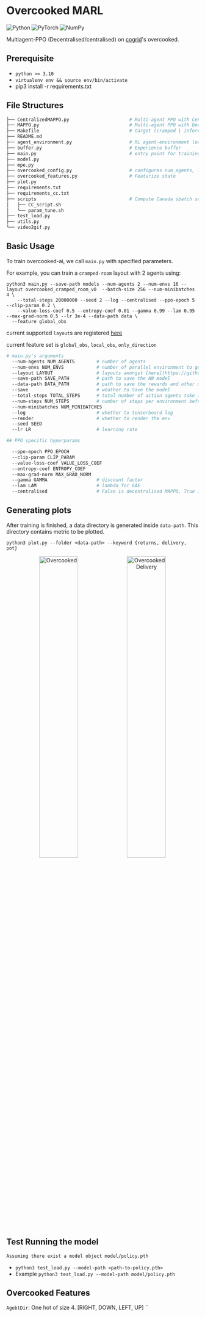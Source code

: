 # Overcooked MARL
![Python](https://img.shields.io/badge/python-3670A0?style=for-the-badge&logo=python&logoColor=ffdd54)
![PyTorch](https://img.shields.io/badge/PyTorch-%23EE4C2C.svg?style=for-the-badge&logo=PyTorch&logoColor=white)
![NumPy](https://img.shields.io/badge/numpy-%23013243.svg?style=for-the-badge&logo=numpy&logoColor=white)

Multiagent-PPO (Decentralised/centralised) on [cogrid](https://github.com/chasemcd/cogrid)'s overcooked. 
## Prerequisite
- `python >= 3.10`
- `virtualenv env && source env/bin/activate`
- pip3 install -r requirements.txt

## File Structures
```bash
├── CentralizedMAPPO.py                      # Multi-agent PPO with Centralized critic.                                                
├── MAPPO.py                                 # Multi-agent PPO with Decentralized critic
├── Makefile                                 # target (cramped | inference )
├── README.md 
├── agent_environment.py                     # RL agent-environment loop
├── buffer.py                                # Experience buffer
├── main.py                                  # entry point for training overcooked
├── model.py                              
├── mpe.py                                
├── overcooked_config.py                     # configures num_agents, layout, reward, etc
├── overcooked_features.py                   # Featurize state
├── plot.py                                  
├── requirements.txt 
├── requirements_cc.txt         
├── scripts                                  # Compute Canada sbatch script
│   ├── CC_script.sh     
│   └── param_tune.sh
├── test_load.py                              
├── utils.py                                  
└── video2gif.py
```

## Basic Usage
To train overcooked-ai, we call `main.py` with specified parameters.


For example, you can train a `cramped-room` layout with 2 agents using:  
```
python3 main.py --save-path models --num-agents 2 --num-envs 16 --layout overcooked_cramped_room_v0  --batch-size 256 --num-minibatches 4 \
	--total-steps 20000000 --seed 2 --log --centralised --ppo-epoch 5 --clip-param 0.2 \
	--value-loss-coef 0.5 --entropy-coef 0.01 --gamma 0.99 --lam 0.95 --max-grad-norm 0.5 --lr 3e-4 --data-path data \
  --feature global_obs
```
current supported `layout`s are registered [here](https://github.com/chasemcd/cogrid/blob/f1beb729cf3ff8a939f385396a235007a5b2dd76/cogrid/envs/__init__.py#L13)

current feature set is `global_obs`, `local_obs`, `only_direction`

```bash
# main.py's arguments
  --num-agents NUM_AGENTS        # number of agents
  --num-envs NUM_ENVS            # number of parallel environment to generate samples
  --layout LAYOUT                # layouts amongst [here](https://github.com/chasemcd/cogrid/blob/f1beb729cf3ff8a939f385396a235007a5b2dd76/cogrid/envs/__init__.py#L13)
  --save-path SAVE_PATH          # path to save the NN model
  --data-path DATA_PATH          # path to save the rewards and other metric csv files needed for plotting
  --save                         # weather to Save the model
  --total-steps TOTAL_STEPS      # total number of action agents take in the span of training
  --num-steps NUM_STEPS          # number of steps per environment before updating the NN (PPO thing)
  --num-minibatches NUM_MINIBATCHES
  --log                          # whether to tensorboard log
  --render                       # whether to render the env
  --seed SEED                  
  --lr LR                        # learning rate

## PPO specific hyperparams

  --ppo-epoch PPO_EPOCH
  --clip-param CLIP_PARAM
  --value-loss-coef VALUE_LOSS_COEF
  --entropy-coef ENTROPY_COEF
  --max-grad-norm MAX_GRAD_NORM
  --gamma GAMMA                  # discount factor
  --lam LAM                      # lambda for GAE
  --centralised                  # False is decentralised MAPPO, True is centralised MAPPO
```

## Generating plots
After training is finished, a data directory is generated inside `data-path`. This directory contains metric to be plotted.
```
python3 plot.py --folder <data-path> --keyword {returns, delivery, pot}
```

<p align="center">
  <img src="https://github.com/user-attachments/assets/a240b0dc-2ec6-4586-bdbf-9ad38d3e5f03" alt="Overcooked" width="45%" />
  <img src="https://github.com/user-attachments/assets/b7eac1cf-3dfa-48d9-a71a-19a12cbb64c2" alt="Overcooked Delivery" width="45%" />
</p>
  
## Test Running the model
`Assuming there exist a model object model/policy.pth`
- `python3 test_load.py --model-path <path-to-policy.pth>`
- Example `python3 test_load.py --model-path model/policy.pth`

## Overcooked Features
`AgebtDir`: One hot of size 4. [RIGHT, DOWN, LEFT, UP]
``